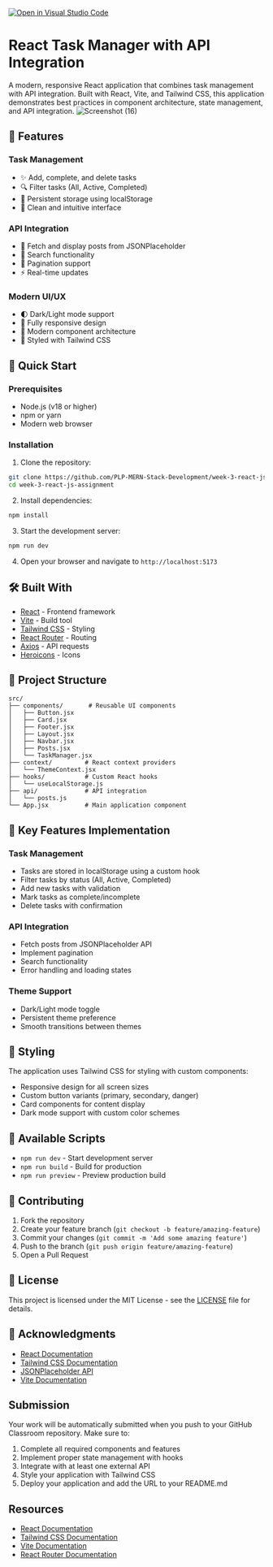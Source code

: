 [![Open in Visual Studio Code](https://classroom.github.com/assets/open-in-vscode-2e0aaae1b6195c2367325f4f02e2d04e9abb55f0b24a779b69b11b9e10269abc.svg)](https://classroom.github.com/online_ide?assignment_repo_id=19791283&assignment_repo_type=AssignmentRepo)
# React Task Manager with API Integration

A modern, responsive React application that combines task management with API integration. Built with React, Vite, and Tailwind CSS, this application demonstrates best practices in component architecture, state management, and API integration.
![Screenshot (16)](https://github.com/user-attachments/assets/1eb6ddfb-8c61-4639-8a61-a0916c4bdc14)



## 🌟 Features

### Task Management
- ✨ Add, complete, and delete tasks
- 🔍 Filter tasks (All, Active, Completed)
- 💾 Persistent storage using localStorage
- 🎨 Clean and intuitive interface

### API Integration
- 📱 Fetch and display posts from JSONPlaceholder
- 🔎 Search functionality
- 📄 Pagination support
- ⚡ Real-time updates

### Modern UI/UX
- 🌓 Dark/Light mode support
- 📱 Fully responsive design
- 🎯 Modern component architecture
- 🎨 Styled with Tailwind CSS

## 🚀 Quick Start

### Prerequisites
- Node.js (v18 or higher)
- npm or yarn
- Modern web browser

### Installation

1. Clone the repository:
```bash
git clone https://github.com/PLP-MERN-Stack-Development/week-3-react-js-assignment-Clarence289.git
cd week-3-react-js-assignment
```

2. Install dependencies:
```bash
npm install
```

3. Start the development server:
```bash
npm run dev
```

4. Open your browser and navigate to `http://localhost:5173`

## 🛠️ Built With

- [React](https://reactjs.org/) - Frontend framework
- [Vite](https://vitejs.dev/) - Build tool
- [Tailwind CSS](https://tailwindcss.com/) - Styling
- [React Router](https://reactrouter.com/) - Routing
- [Axios](https://axios-http.com/) - API requests
- [Heroicons](https://heroicons.com/) - Icons

## 📁 Project Structure

```
src/
├── components/       # Reusable UI components
│   ├── Button.jsx
│   ├── Card.jsx
│   ├── Footer.jsx
│   ├── Layout.jsx
│   ├── Navbar.jsx
│   ├── Posts.jsx
│   └── TaskManager.jsx
├── context/         # React context providers
│   └── ThemeContext.jsx
├── hooks/           # Custom React hooks
│   └── useLocalStorage.js
├── api/             # API integration
│   └── posts.js
└── App.jsx          # Main application component
```

## 🎯 Key Features Implementation

### Task Management
- Tasks are stored in localStorage using a custom hook
- Filter tasks by status (All, Active, Completed)
- Add new tasks with validation
- Mark tasks as complete/incomplete
- Delete tasks with confirmation

### API Integration
- Fetch posts from JSONPlaceholder API
- Implement pagination
- Search functionality
- Error handling and loading states

### Theme Support
- Dark/Light mode toggle
- Persistent theme preference
- Smooth transitions between themes

## 🎨 Styling

The application uses Tailwind CSS for styling with custom components:
- Responsive design for all screen sizes
- Custom button variants (primary, secondary, danger)
- Card components for content display
- Dark mode support with custom color schemes

## 🔧 Available Scripts

- `npm run dev` - Start development server
- `npm run build` - Build for production
- `npm run preview` - Preview production build

## 🤝 Contributing

1. Fork the repository
2. Create your feature branch (`git checkout -b feature/amazing-feature`)
3. Commit your changes (`git commit -m 'Add some amazing feature'`)
4. Push to the branch (`git push origin feature/amazing-feature`)
5. Open a Pull Request

## 📝 License

This project is licensed under the MIT License - see the [LICENSE](LICENSE) file for details.

## 🙏 Acknowledgments

- [React Documentation](https://reactjs.org/)
- [Tailwind CSS Documentation](https://tailwindcss.com/)
- [JSONPlaceholder API](https://jsonplaceholder.typicode.com/)
- [Vite Documentation](https://vitejs.dev/)

## Submission

Your work will be automatically submitted when you push to your GitHub Classroom repository. Make sure to:

1. Complete all required components and features
2. Implement proper state management with hooks
3. Integrate with at least one external API
4. Style your application with Tailwind CSS
5. Deploy your application and add the URL to your README.md

## Resources

- [React Documentation](https://react.dev/)
- [Tailwind CSS Documentation](https://tailwindcss.com/docs)
- [Vite Documentation](https://vitejs.dev/guide/)
- [React Router Documentation](https://reactrouter.com/) 
